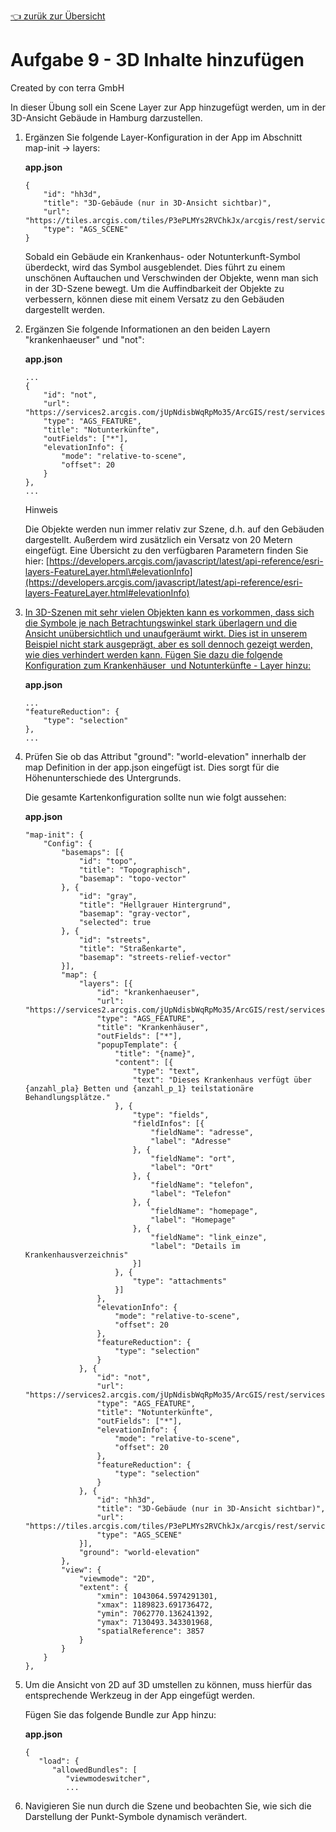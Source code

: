 [:point_left: zurük zur Übersicht](README.md)

Aufgabe 9 - 3D Inhalte hinzufügen
====================================================

Created by con terra GmbH

In dieser Übung soll ein Scene Layer zur App hinzugefügt werden, um in der 3D-Ansicht Gebäude in Hamburg darzustellen.

1.  Ergänzen Sie folgende Layer-Konfiguration in der App im Abschnitt map-init → layers:

    **app.json**

    ``` {.syntaxhighlighter-pre data-syntaxhighlighter-params="brush: java; gutter: false; theme: Confluence" data-theme="Confluence"}
    {
        "id": "hh3d",
        "title": "3D-Gebäude (nur in 3D-Ansicht sichtbar)",
        "url": "https://tiles.arcgis.com/tiles/P3ePLMYs2RVChkJx/arcgis/rest/services/Buildings_Hamburg/SceneServer",
        "type": "AGS_SCENE"
    }
    ```

    Sobald ein Gebäude ein Krankenhaus- oder Notunterkunft-Symbol überdeckt, wird das Symbol ausgeblendet. Dies führt zu einem unschönen Auftauchen und Verschwinden der Objekte, wenn man sich in der 3D-Szene bewegt. Um die Auffindbarkeit der Objekte zu verbessern, können diese mit einem Versatz zu den Gebäuden dargestellt werden.

2.  Ergänzen Sie folgende Informationen an den beiden Layern "krankenhaeuser" und "not":

    **app.json**

    ``` {.syntaxhighlighter-pre data-syntaxhighlighter-params="brush: java; gutter: false; theme: Confluence" data-theme="Confluence"}
    ...
    {
        "id": "not",
        "url": "https://services2.arcgis.com/jUpNdisbWqRpMo35/ArcGIS/rest/services/HH_Notunterk%c3%bcnfte_2016/FeatureServer/0",
        "type": "AGS_FEATURE",
        "title": "Notunterkünfte",
        "outFields": ["*"],
        "elevationInfo": {
            "mode": "relative-to-scene",
            "offset": 20
        }
    },
    ...
    ```

    Hinweis

    Die Objekte werden nun immer relativ zur Szene, d.h. auf den Gebäuden dargestellt. Außerdem wird zusätzlich ein Versatz von 20 Metern eingefügt. Eine Übersicht zu den verfügbaren Parametern finden Sie hier: [https://developers.arcgis.com/javascript/latest/api-reference/esri-layers-FeatureLayer.html\#elevationInfo](https://developers.arcgis.com/javascript/latest/api-reference/esri-layers-FeatureLayer.html#elevationInfo)

3.  [In 3D-Szenen mit sehr vielen Objekten kann es vorkommen, dass sich die Symbole je nach Betrachtungswinkel stark überlagern und die Ansicht unübersichtlich und unaufgeräumt wirkt. Dies ist in unserem Beispiel nicht stark ausgeprägt, aber es soll dennoch gezeigt werden, wie dies verhindert werden kann. Fügen Sie dazu die folgende Konfiguration zum Krankenhäuser  und Notunterkünfte - Layer hinzu:
    ](https://developers.arcgis.com/javascript/latest/api-reference/esri-layers-FeatureLayer.html#elevationInfo)

    **app.json**

    ``` {.syntaxhighlighter-pre data-syntaxhighlighter-params="brush: java; gutter: false; theme: Confluence" data-theme="Confluence"}
    ...
    "featureReduction": {
        "type": "selection"
    },
    ...
    ```

4.  Prüfen Sie ob das Attribut "ground": "world-elevation" innerhalb der map Definition in der app.json eingefügt ist. Dies sorgt für die Höhenunterschiede des Untergrunds.

    Die gesamte Kartenkonfiguration sollte nun wie folgt aussehen:

    **app.json**

    ``` {.syntaxhighlighter-pre data-syntaxhighlighter-params="brush: java; gutter: false; theme: Confluence" data-theme="Confluence"}
    "map-init": {
        "Config": {
            "basemaps": [{
                "id": "topo",
                "title": "Topographisch",
                "basemap": "topo-vector"
            }, {
                "id": "gray",
                "title": "Hellgrauer Hintergrund",
                "basemap": "gray-vector",
                "selected": true
            }, {
                "id": "streets",
                "title": "Straßenkarte",
                "basemap": "streets-relief-vector"
            }],
            "map": {
                "layers": [{
                    "id": "krankenhaeuser",
                    "url": "https://services2.arcgis.com/jUpNdisbWqRpMo35/ArcGIS/rest/services/HH_Krankenh%c3%a4user_2016/FeatureServer/0",
                    "type": "AGS_FEATURE",
                    "title": "Krankenhäuser",
                    "outFields": ["*"],
                    "popupTemplate": {
                        "title": "{name}",
                        "content": [{
                            "type": "text",
                            "text": "Dieses Krankenhaus verfügt über {anzahl_pla} Betten und {anzahl_p_1} teilstationäre Behandlungsplätze."
                        }, {
                            "type": "fields",
                            "fieldInfos": [{
                                "fieldName": "adresse",
                                "label": "Adresse"
                            }, {
                                "fieldName": "ort",
                                "label": "Ort"
                            }, {
                                "fieldName": "telefon",
                                "label": "Telefon"
                            }, {
                                "fieldName": "homepage",
                                "label": "Homepage"
                            }, {
                                "fieldName": "link_einze",
                                "label": "Details im Krankenhausverzeichnis"
                            }]
                        }, {
                            "type": "attachments"
                        }]
                    },
                    "elevationInfo": {
                        "mode": "relative-to-scene",
                        "offset": 20
                    },
                    "featureReduction": {
                        "type": "selection"
                    }
                }, {
                    "id": "not",
                    "url": "https://services2.arcgis.com/jUpNdisbWqRpMo35/ArcGIS/rest/services/HH_Notunterk%c3%bcnfte_2016/FeatureServer/0",
                    "type": "AGS_FEATURE",
                    "title": "Notunterkünfte",
                    "outFields": ["*"],
                    "elevationInfo": {
                        "mode": "relative-to-scene",
                        "offset": 20
                    },
                    "featureReduction": {
                        "type": "selection"
                    }
                }, {
                    "id": "hh3d",
                    "title": "3D-Gebäude (nur in 3D-Ansicht sichtbar)",
                    "url": "https://tiles.arcgis.com/tiles/P3ePLMYs2RVChkJx/arcgis/rest/services/Buildings_Hamburg/SceneServer",
                    "type": "AGS_SCENE"
                }],
                "ground": "world-elevation"
            },
            "view": {
                "viewmode": "2D",
                "extent": {
                    "xmin": 1043064.5974291301,
                    "xmax": 1189823.691736472,
                    "ymin": 7062770.136241392,
                    "ymax": 7130493.343301968,
                    "spatialReference": 3857
                }
            }
        }
    },
    ```

5.  Um die Ansicht von 2D auf 3D umstellen zu können, muss hierfür das entsprechende Werkzeug in der App eingefügt werden.

    Fügen Sie das folgende Bundle zur App hinzu:

    **app.json**

    ``` {.syntaxhighlighter-pre data-syntaxhighlighter-params="brush: java; gutter: false; theme: Confluence" data-theme="Confluence"}
    {
       "load": {
          "allowedBundles": [
             "viewmodeswitcher",
             ...
    ```

6.  Navigieren Sie nun durch die Szene und beobachten Sie, wie sich die Darstellung der Punkt-Symbole dynamisch verändert.

